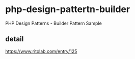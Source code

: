 # php-design-pattertn-builder
PHP Design Patterns - Builder Pattern Sample
## detail
https://www.ritolab.com/entry/125
